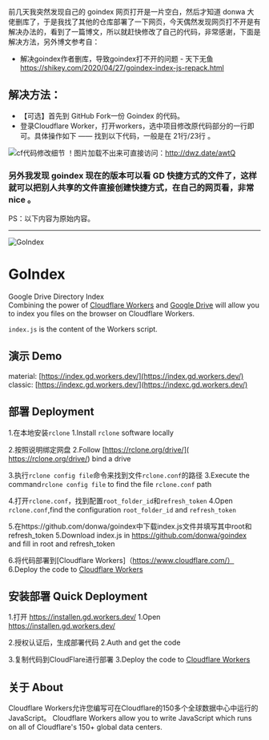 前几天我突然发现自己的 goindex 网页打开是一片空白，然后才知道 donwa 大佬删库了，于是我找了其他的仓库部署了一下网页，今天偶然发现网页打不开是有解决办法的，看到了一篇博文，所以就赶快修改了自己的代码，非常感谢，下面是解决方法，另外博文参考自：
- 解决goindex作者删库，导致goindex打不开的问题 - 天下无鱼  https://shikey.com/2020/04/27/goindex-index-js-repack.html
## 解决方法：
- 【可选】首先到 GitHub Fork一份 Goindex 的代码。
- 登录Cloudflare Worker，打开workers，选中项目修改原代码部分的一行即可。具体操作如下 —— 找到以下代码，一般是在 21行/23行 。

![cf代码修改细节](https://ae01.alicdn.com/kf/U324911b4bfea4f5bbd01d83026575b51d.png)
！图片加载不出来可直接访问：http://dwz.date/awtQ

### 另外我发现 goindex 现在的版本可以看 GD 快捷方式的文件了，这样就可以把别人共享的文件直接创建快捷方式，在自己的网页看，非常 nice 。

PS：以下内容为原始内容。

---

![GoIndex](https://raw.githubusercontent.com/koriweb/goindex-backup/master/themes/logo.png)  
  
GoIndex  
====  
Google Drive Directory Index  
Combining the power of [Cloudflare Workers](https://workers.cloudflare.com/) and [Google Drive](https://www.google.com/drive/) will allow you to index you files on the browser on Cloudflare Workers.    

`index.js` is the content of the Workers script.  

## 演示 Demo  
material: [https://index.gd.workers.dev/](https://index.gd.workers.dev/)  
classic: [https://indexc.gd.workers.dev/](https://indexc.gd.workers.dev/)  

## 部署 Deployment
1.在本地安装`rclone`
1.Install `rclone` software locally

2.按照说明绑定网盘
2.Follow [https://rclone.org/drive/]( https://rclone.org/drive/) bind a drive  

3.执行`rclone config file`命令来找到文件`rclone.conf`的路径
3.Execute the command`rclone config file` to find the file `rclone.conf` path

4.打开`rclone.conf`，找到配置`root_folder_id`和`refresh_token`
4.Open `rclone.conf`,find the configuration `root_folder_id` and `refresh_token`  

5.在https://github.com/donwa/goindex中下载index.js文件并填写其中root和refresh_token
5.Download index.js in https://github.com/donwa/goindex and fill in root and refresh_token  

6.将代码部署到[Cloudflare Workers]（https://www.cloudflare.com/）
6.Deploy the code to [Cloudflare Workers](https://www.cloudflare.com/)

## 安装部署 Quick Deployment
1.打开 https://installen.gd.workers.dev/ 
1.Open https://installen.gd.workers.dev/

2.授权认证后，生成部署代码
2.Auth and get the code

3.复制代码到CloudFlare进行部署
3.Deploy the code to [Cloudflare Workers](https://www.cloudflare.com/)  



## 关于 About
Cloudflare Workers允许您编写可在Cloudflare的150多个全球数据中心中运行的JavaScript。
Cloudflare Workers allow you to write JavaScript which runs on all of Cloudflare's 150+ global data centers.  
